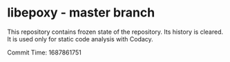 # libepoxy - master branch

This repository contains frozen state of the repository.
Its history is cleared. It is used only for static code
analysis with Codacy.

Commit Time: 1687861751
